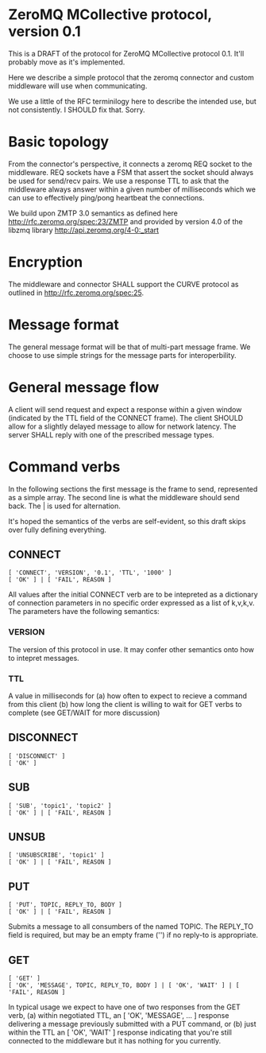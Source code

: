 # ZeroMQ MCollective protocol, version 0.1

This is a DRAFT of the protocol for ZeroMQ MCollective protocol 0.1.  It'll
probably move as it's implemented.

Here we describe a simple protocol that the zeromq connector and custom
middleware will use when communicating.

We use a little of the RFC terminilogy here to describe the intended use, but
not consistently.  I SHOULD fix that.  Sorry.

# Basic topology

From the connector's perspective, it connects a zeromq REQ socket to the
middleware.  REQ sockets have a FSM that assert the socket should always be
used for send/recv pairs.  We use a response TTL to ask that the middleware
always answer within a given number of milliseconds which we can use to
effectively ping/pong heartbeat the connections.

We build upon ZMTP 3.0 semantics as defined here
http://rfc.zeromq.org/spec:23/ZMTP and provided by version 4.0 of the libzmq
library http://api.zeromq.org/4-0:_start

# Encryption

The middleware and connector SHALL support the CURVE protocol as outlined in
http://rfc.zeromq.org/spec:25.

# Message format

The general message format will be that of multi-part message frame.  We
choose to use simple strings for the message parts for interoperbility.

# General message flow

A client will send request and expect a response within a given window
(indicated by the TTL field of the CONNECT frame).  The client SHOULD allow
for a slightly delayed message to allow for network latency.  The server SHALL
reply with one of the prescribed message types.

# Command verbs

In the following sections the first message is the frame to send, represented
as a simple array.  The second line is what the middleware should send back.
The | is used for alternation.

It's hoped the semantics of the verbs are self-evident, so this draft skips
over fully defining everything.

## CONNECT

    [ 'CONNECT', 'VERSION', '0.1', 'TTL', '1000' ]
    [ 'OK' ] | [ 'FAIL', REASON ]

All values after the initial CONNECT verb are to be intepreted as a dictionary
of connection parameters in no specific order expressed as a list of k,v,k,v.
The parameters have the following semantics:

### VERSION

The version of this protocol in use.  It may confer other semantics onto how
to intepret messages.

### TTL

A value in milliseconds for (a) how often to expect to recieve a command from
this client (b) how long the client is willing to wait for GET verbs to
complete (see GET/WAIT for more discussion)

## DISCONNECT

    [ 'DISCONNECT' ]
    [ 'OK' ]

## SUB

    [ 'SUB', 'topic1', 'topic2' ]
    [ 'OK' ] | [ 'FAIL', REASON ]

## UNSUB

    [ 'UNSUBSCRIBE', 'topic1' ]
    [ 'OK' ] | [ 'FAIL', REASON ]

## PUT

    [ 'PUT', TOPIC, REPLY_TO, BODY ]
    [ 'OK' ] | [ 'FAIL', REASON ]

Submits a message to all consumbers of the named TOPIC.  The REPLY_TO field is
required, but may be an empty frame ('') if no reply-to is appropriate.

## GET

    [ 'GET' ]
    [ 'OK', 'MESSAGE', TOPIC, REPLY_TO, BODY ] | [ 'OK', 'WAIT' ] | [ 'FAIL', REASON ]

In typical usage we expect to have one of two responses from the GET verb, (a)
within negotiated TTL, an [ 'OK', 'MESSAGE', ... ] response delivering a
message previously submitted with a PUT command, or (b) just within the TTL an
[ 'OK', 'WAIT' ] response indicating that you're still connected to the
middleware but it has nothing for you currently.

